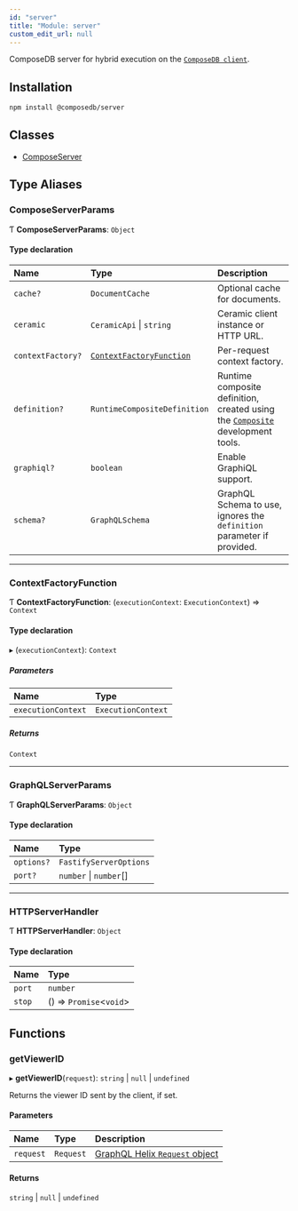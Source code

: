 ```yaml
---
id: "server"
title: "Module: server"
custom_edit_url: null
---
```


ComposeDB server for hybrid execution on the [`ComposeDB client`](client.md).

## Installation

```sh
npm install @composedb/server
```

## Classes

- [ComposeServer](../classes/server.ComposeServer.md)

## Type Aliases

### ComposeServerParams

Ƭ **ComposeServerParams**: `Object`

#### Type declaration

| Name | Type | Description |
| :------ | :------ | :------ |
| `cache?` | `DocumentCache` | Optional cache for documents. |
| `ceramic` | `CeramicApi` \| `string` | Ceramic client instance or HTTP URL. |
| `contextFactory?` | [`ContextFactoryFunction`](server.md#contextfactoryfunction) | Per-request context factory. |
| `definition?` | `RuntimeCompositeDefinition` | Runtime composite definition, created using the [`Composite`](../classes/devtools.Composite.md) development tools. |
| `graphiql?` | `boolean` | Enable GraphiQL support. |
| `schema?` | `GraphQLSchema` | GraphQL Schema to use, ignores the `definition` parameter if provided. |

___

### ContextFactoryFunction

Ƭ **ContextFactoryFunction**: (`executionContext`: `ExecutionContext`) => `Context`

#### Type declaration

▸ (`executionContext`): `Context`

##### Parameters

| Name | Type |
| :------ | :------ |
| `executionContext` | `ExecutionContext` |

##### Returns

`Context`

___

### GraphQLServerParams

Ƭ **GraphQLServerParams**: `Object`

#### Type declaration

| Name | Type |
| :------ | :------ |
| `options?` | `FastifyServerOptions` |
| `port?` | `number` \| `number`[] |

___

### HTTPServerHandler

Ƭ **HTTPServerHandler**: `Object`

#### Type declaration

| Name | Type |
| :------ | :------ |
| `port` | `number` |
| `stop` | () => `Promise`<`void`\> |

## Functions

### getViewerID

▸ **getViewerID**(`request`): `string` \| ``null`` \| `undefined`

Returns the viewer ID sent by the client, if set.

#### Parameters

| Name | Type | Description |
| :------ | :------ | :------ |
| `request` | `Request` | [GraphQL Helix `Request` object](https://graphql-helix.vercel.app/docs/types) |

#### Returns

`string` \| ``null`` \| `undefined`
